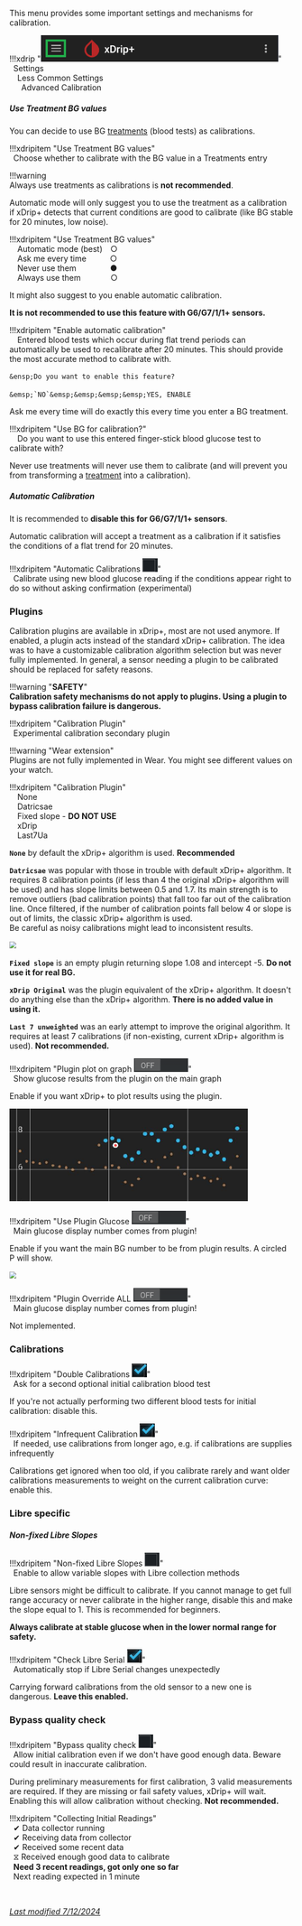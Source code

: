 This menu provides some important settings and mechanisms for calibration.

!!!xdrip "<img src="../../images/hamburger_menu.png" style="zoom:75%;"/>"   
    &ensp;Settings  
    &emsp;Less Common Settings  
    &emsp;&ensp;Advanced Calibration

##### Use Treatment BG values

You can decide to use BG [treatments](../../use/mainUI/#treatments) (blood tests) as calibrations.

!!!xdripitem "Use Treatment BG values"  
    &ensp;Choose whether to calibrate with the BG value in a Treatments entry  

!!!warning  
    Always use treatments as calibrations is **not recommended**.

Automatic mode will only suggest you to use the treatment as a calibration if xDrip+ detects that current conditions are good to calibrate (like BG stable for 20 minutes, low noise).

!!!xdripitem "Use Treatment BG values"  
    &emsp;Automatic mode (best)&emsp;○  
    &emsp;Ask me every time&emsp;&emsp;&emsp;○  
    &emsp;Never use them&nbsp;&emsp;&emsp;&emsp;&emsp;●  
    &emsp;Always use them&nbsp;&ensp;&emsp;&emsp;&emsp;○ 

It might also suggest to you enable automatic calibration.  

**It is not recommended to use this feature with G6/G7/1/1+ sensors.**

!!!xdripitem "Enable automatic calibration"  
    &emsp;Entered blood tests which occur during flat trend periods can automatically be used to recalibrate after 20 minutes. This should provide the most accurate method to calibrate with.  
    

    &ensp;Do you want to enable this feature?  
    
    &emsp;`NO`&emsp;&emsp;&emsp;&emsp;YES, ENABLE

Ask me every time will do exactly this every time you enter a BG treatment.

!!!xdripitem "Use BG for calibration?"  
    &emsp;Do you want to use this entered finger-stick blood glucose test to calibrate with?  

Never use treatments will never use them to calibrate (and will prevent you from transforming a [treatment](../../use/mainUI/#treatments) into a calibration).

##### Automatic Calibration

It is recommended to **disable this for G6/G7/1/1+ sensors**.

Automatic calibration will accept a treatment as a calibration if it satisfies the conditions of a flat trend for 20 minutes.

!!!xdripitem "Automatic Calibrations <span class='symbol'><img src="../../images/DIS.png" style="zoom:75%;" /></span>"  
    &ensp;Calibrate using new blood glucose reading if the conditions appear right to do so without asking confirmation (experimental)  

### Plugins

Calibration plugins are available in xDrip+, most are not used anymore.  If enabled, a plugin acts instead of the standard xDrip+ calibration. The idea was to have a customizable calibration algorithm selection but was never fully implemented. In general, a sensor needing a plugin to be calibrated should be replaced for safety reasons.

!!!warning "**SAFETY**"  
    **Calibration safety mechanisms do not apply to plugins. Using a plugin to bypass calibration failure is dangerous.**

!!!xdripitem "Calibration Plugin"  
    &ensp;Experimental calibration secondary plugin  

!!!warning "Wear extension"  
    Plugins are not fully implemented in Wear. You might see different values on your watch.

!!!xdripitem "Calibration Plugin"  
    &emsp;None  
    &emsp;Datricsae  
    &emsp;Fixed slope - **DO NOT USE**  
    &emsp;xDrip   
    &emsp;Last7Ua

**`None`** by default the xDrip+ algorithm is used. **Recommended**

**`Datricsae`** was popular with those in trouble with default xDrip+ algorithm. It requires 8 calibration points (if less than 4 the original xDrip+ algorithm will be used) and has slope limits between 0.5 and 1.7. Its main strength is to remove outliers (bad calibration points) that fall too far out of the calibration line. Once filtered, if the number of calibration points fall below 4 or slope is out of limits, the classic xDrip+ algorithm is used.  
Be careful as noisy calibrations might lead to inconsistent results.

<img src="../images/M-S-LCS-AC3d.png" style="zoom:75%;" />

**`Fixed slope`** is an empty plugin returning slope 1.08 and intercept -5. **Do not use it for real BG.**

**`xDrip Original`** was the plugin equivalent of the xDrip+ algorithm. It doesn't do anything else than the xDrip+ algorithm. **There is no added value in using it.**

**`Last 7 unweighted`** was an early attempt to improve the original algorithm. It requires at least 7 calibrations (if non-existing, current xDrip+ algorithm is used). **Not recommended.**

!!!xdripitem "Plugin plot on graph <img src="../../images/OFF.png" style="zoom:75%;" /></span>"  
    &ensp;Show glucose results from the plugin on the main graph  

Enable if you want xDrip+ to plot results using the plugin.

<img src="../../use/images/M-S-DS2l2.png" style="zoom:75%;" />

!!!xdripitem "Use Plugin Glucose <img src="../../images/OFF.png" style="zoom:75%;" /></span>"  
    &ensp;Main glucose display number comes from plugin!  

Enable if you want the main BG number to be from plugin results. A circled P will show.

<img src="../images/M-S-LCS-AC5a.png" style="zoom:75%;" />

!!!xdripitem "Plugin Override ALL <img src="../../images/OFF.png" style="zoom:75%;" /></span>"  
    &ensp;Main glucose display number comes from plugin!  

Not implemented.

### Calibrations

!!!xdripitem "Double Calibrations <span class='symbol'><img src="../../images/EN.png" style="zoom:75%;" /></span>"  
    &ensp;Ask for a second optional initial calibration blood test  

If you're not actually performing two different blood tests for initial calibration: disable this.

!!!xdripitem "Infrequent Calibration <span class='symbol'><img src="../../images/EN.png" style="zoom:75%;" /></span>"  
    &ensp;If needed, use calibrations from longer ago, e.g. if calibrations are supplies infrequently  

Calibrations get ignored when too old, if you calibrate rarely and want older calibrations measurements to weight on the current calibration curve: enable this. 

### Libre specific

##### Non-fixed Libre Slopes

!!!xdripitem "Non-fixed Libre Slopes <span class='symbol'><img src="../../images/DIS.png" style="zoom:75%;" /></span>"  
    &ensp;Enable to allow variable slopes with Libre collection methods  

Libre sensors might be difficult to calibrate. If you cannot manage to get full range accuracy or never calibrate in the higher range, disable this and make the slope equal to 1. This is recommended for beginners.

**Always calibrate at stable glucose when in the lower normal range for safety.**

!!!xdripitem "Check Libre Serial <span class='symbol'><img src="../../images/EN.png" style="zoom:75%;" /></span>"  
    &ensp;Automatically stop if Libre Serial changes unexpectedly  

Carrying forward calibrations from the old sensor to a new one is dangerous. **Leave this enabled.**

### Bypass quality check

!!!xdripitem "Bypass quality check <span class='symbol'><img src="../../images/DIS.png" style="zoom:75%;" /></span>"  
    &ensp;Allow initial calibration even if we don't have good enough data. Beware could result in inaccurate calibration.  

During preliminary measurements for first calibration, 3 valid measurements are required. If they are missing or fail safety values, xDrip+ will wait. Enabling this will allow calibration without checking. **Not recommended.**

!!!xdripitem "Collecting Initial Readings"  
    &ensp;✔ Data collector running  
    &ensp;✔ Receiving data from collector  
    &ensp;✔ Received some recent data  
    &ensp;⧖ Received enough good data to calibrate  
    &ensp;**Need 3 recent readings, got only one so far**  
    &ensp;Next reading expected in 1 minute 

</br>

[*Last modified 7/12/2024*](https://github.com/NightscoutFoundation/xDrip/releases/tag/2024.11.26)
